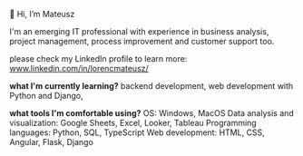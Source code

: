 
 👋 Hi, I’m Mateusz
 
I'm an emerging IT professional with experience in business analysis, project management, process improvement and customer support too.

please check my LinkedIn profile to learn more: www.linkedin.com/in/lorencmateusz/

**what I'm currently learning?**
backend development, web development with Python and Django,

**what tools I'm comfortable using?**
OS: Windows, MacOS
Data analysis and visualization: Google Sheets, Excel, Looker, Tableau
Programming languages: Python, SQL, TypeScript
Web development: HTML, CSS, Angular, Flask, Django
<!---
lorencmateusz/lorencmateusz is a ✨ special ✨ repository because its `README.md` (this file) appears on your GitHub profile.
You can click the Preview link to take a look at your changes.
--->
